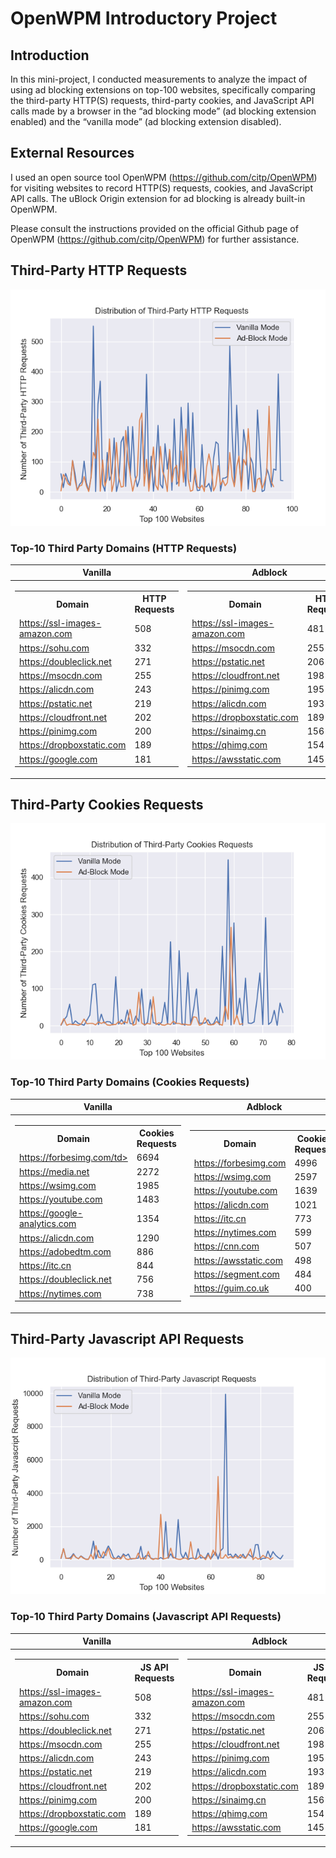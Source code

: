 # OpenWPM Introductory Project

## Introduction

In this mini-project, I conducted measurements to analyze the impact of using ad blocking extensions on top-100 websites, specifically comparing the third-party HTTP(S) requests, third-party cookies, and JavaScript API calls made by a browser in the “ad blocking mode” (ad blocking extension enabled) and the “vanilla mode” (ad blocking extension disabled).
 
## External Resources
I used an open source tool OpenWPM (https://github.com/citp/OpenWPM) for visiting websites to record HTTP(S) requests, cookies, and JavaScript API calls. The uBlock Origin extension for ad blocking is already built-in OpenWPM.
 
Please consult the instructions provided on the official Github page of OpenWPM (https://github.com/citp/OpenWPM) for further assistance.


## Third-Party HTTP Requests
![http.png](/http.png)

### Top-10 Third Party Domains (HTTP Requests)
|Vanilla|Adblock|
|--|--|
|<table> <tr><th>Domain</th><th>HTTP Requests</th></tr><tr><td>https://ssl-images-amazon.com</td><td>508</td></tr><tr><td>https://sohu.com</td><td>332</td></tr><tr><td>https://doubleclick.net</td><td>271</td></tr><tr><td>https://msocdn.com</td><td>255</td></tr><tr><td>https://alicdn.com</td><td>243</td></tr><tr><td>https://pstatic.net</td><td>219</td></tr><tr><td>https://cloudfront.net</td><td>202</td></tr><tr><td>https://pinimg.com</td><td>200</td></tr><tr><td>https://dropboxstatic.com</td><td>189</td></tr><tr><td>https://google.com</td><td>181</td></tr></table>| <table> <tr><th>Domain</th><th>HTTP Requests</th></tr><tr><td>https://ssl-images-amazon.com</td><td>481</td></tr><tr><td>https://msocdn.com</td><td>255</td></tr><tr><td>https://pstatic.net</td><td>206</td></tr><tr><td>https://cloudfront.net</td><td>198</td></tr><tr><td>https://pinimg.com</td><td>195</td></tr><tr><td>https://alicdn.com</td><td>193</td></tr><tr><td>https://dropboxstatic.com</td><td>189</td></tr><tr><td>https://sinaimg.cn</td><td>156</td></tr><tr><td>https://qhimg.com</td><td>154</td></tr><tr><td>https://awsstatic.com</td><td>145</td></tr></table>|


## Third-Party Cookies Requests
![cookies.png](/cookies.png)


### Top-10 Third Party Domains (Cookies Requests)
|Vanilla|Adblock|
|--|--|
|<table> <tr><th>Domain</th><th>Cookies Requests</th></tr><tr><td>https://forbesimg.com/td><td>6694</td></tr><tr><td>https://media.net</td><td>2272</td></tr><tr><td>https://wsimg.com</td><td>1985</td></tr><tr><td>https://youtube.com</td><td>1483</td></tr><tr><td>https://google-analytics.com</td><td>1354</td></tr><tr><td>https://alicdn.com</td><td>1290</td></tr><tr><td>https://adobedtm.com</td><td>886</td></tr><tr><td>https://itc.cn</td><td>844</td></tr><tr><td>https://doubleclick.net</td><td>756</td></tr><tr><td>https://nytimes.com</td><td>738</td></tr></table>| <table> <tr><th>Domain</th><th>Cookies Requests</th></tr><tr><td>https://forbesimg.com</td><td>4996</td></tr><tr><td>https://wsimg.com</td><td>2597</td></tr><tr><td>https://youtube.com</td><td>1639</td></tr><tr><td>https://alicdn.com</td><td>1021</td></tr><tr><td>https://itc.cn</td><td>773</td></tr><tr><td>https://nytimes.com</td><td>599</td></tr><tr><td>https://cnn.com</td><td>507</td></tr><tr><td>https://awsstatic.com</td><td>498</td></tr><tr><td>https://segment.com</td><td>484</td></tr><tr><td>https://guim.co.uk</td><td>400</td></tr></table>|


## Third-Party Javascript API Requests
![js.png](/js.png)


### Top-10 Third Party Domains (Javascript API Requests)
|Vanilla|Adblock|
|--|--|
|<table> <tr><th>Domain</th><th>JS API Requests</th></tr><tr><td>https://ssl-images-amazon.com</td><td>508</td></tr><tr><td>https://sohu.com</td><td>332</td></tr><tr><td>https://doubleclick.net</td><td>271</td></tr><tr><td>https://msocdn.com</td><td>255</td></tr><tr><td>https://alicdn.com</td><td>243</td></tr><tr><td>https://pstatic.net</td><td>219</td></tr><tr><td>https://cloudfront.net</td><td>202</td></tr><tr><td>https://pinimg.com</td><td>200</td></tr><tr><td>https://dropboxstatic.com</td><td>189</td></tr><tr><td>https://google.com</td><td>181</td></tr></table>| <table> <tr><th>Domain</th><th>JS API Requests</th></tr><tr><td>https://ssl-images-amazon.com</td><td>481</td></tr><tr><td>https://msocdn.com</td><td>255</td></tr><tr><td>https://pstatic.net</td><td>206</td></tr><tr><td>https://cloudfront.net</td><td>198</td></tr><tr><td>https://pinimg.com</td><td>195</td></tr><tr><td>https://alicdn.com</td><td>193</td></tr><tr><td>https://dropboxstatic.com</td><td>189</td></tr><tr><td>https://sinaimg.cn</td><td>156</td></tr><tr><td>https://qhimg.com</td><td>154</td></tr><tr><td>https://awsstatic.com</td><td>145</td></tr></table>|


